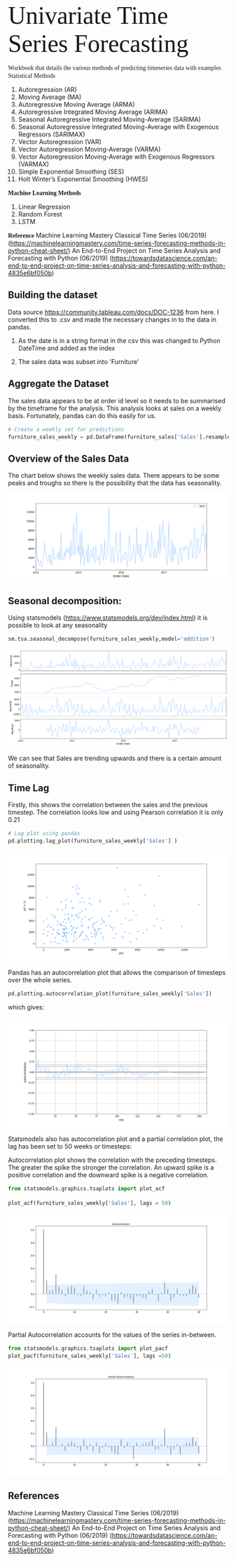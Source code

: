 <span style = "font-family: Calibri; font-size:4em;"> Univariate Time Series Forecasting</span>

<span style = "font-family: Calibri; font-size:16;">Workbook that details the various methods of predicting timeseries data with examples</span>
<span style = "font-family: Calibri; font-size:16;">Statistical Methods</span>

1.	Autoregression (AR)
2.	Moving Average (MA)
3.	Autoregressive Moving Average (ARMA)
4.	Autoregressive Integrated Moving Average (ARIMA)
5.	Seasonal Autoregressive Integrated Moving-Average (SARIMA)
6.	Seasonal Autoregressive Integrated Moving-Average with Exogenous Regressors (SARIMAX)
7.	Vector Autoregression (VAR)
8.	Vector Autoregression Moving-Average (VARMA)
9.	Vector Autoregression Moving-Average with Exogenous Regressors (VARMAX)
10.	Simple Exponential Smoothing (SES)
11.	Holt Winter’s Exponential Smoothing (HWES)

<span style = "font-family: Calibri; font-size:16;">**Machine Learning Methods**</span>

1.	Linear Regression
2.	Random Forest
3.	LSTM

<span style = "font-family: Calibri; font-size:12;">**Reference**</span>
Machine Learning Mastery Classical Time Series (06/2019) (https://machinelearningmastery.com/time-series-forecasting-methods-in-python-cheat-sheet/)
An End-to-End Project on Time Series Analysis and Forecasting with Python (06/2019) (https://towardsdatascience.com/an-end-to-end-project-on-time-series-analysis-and-forecasting-with-python-4835e6bf050b)





## Building the dataset

Data source https://community.tableau.com/docs/DOC-1236 from here. I converted this to .csv and made the necessary changes in to the data in pandas.

1) As the date is in a string format in the csv this was changed to Python DateTime  and added as the index

2) The sales data was subset into 'Furniture'



## Aggregate the Dataset

The sales data appears to be at order id level so it needs to be summarised by the timeframe for the analysis. This analysis looks at sales on a weekly basis. Fortunately, pandas can do this easily for us.



```python
# Create a weekly set for predictions
furniture_sales_weekly = pd.DataFrame(furniture_sales['Sales'].resample('W').sum())
```



## Overview of the Sales Data

The chart below shows the weekly sales data. There appears to be some peaks and troughs so there is the possibility that the data has seasonality.

![Weekly Sales Data for Furniture](images\Sales_Data.png)

## Seasonal decomposition:

Using statsmodels (https://www.statsmodels.org/dev/index.html) it is possible to look at any seasonality

```python
sm.tsa.seasonal_decompose(furniture_sales_weekly,model='addition')
```

![](images\seasonal_decompose.png)

We can see that Sales are trending upwards and there is a certain amount of seasonality.



## Time Lag

Firstly, this shows the correlation between the sales and the previous timestep. The correlation looks low and using Pearson correlation it is only 0.21

```python
# Lag plot using pandas
pd.plotting.lag_plot(furniture_sales_weekly['Sales'] )
```

!['Correlation with Previous Timestep'](images\Timestep1correlation.png)

Pandas has an autocorrelation plot that allows the comparison of timesteps over the whole series.

```python
pd.plotting.autocorrelation_plot(furniture_sales_weekly['Sales'])
```

which gives:

![Pandas Autocorrelation Fucntion](images\pandas_acf.png)

Statsmodels also has autocorrelation plot and a partial correlation plot, the lag has been set to 50 weeks or timesteps:

Autocorrelation plot shows the correlation with the preceding timesteps. The greater the spike the stronger the correlation. An upward spike is a positive correlation and the downward spike is a negative correlation.

```python
from statsmodels.graphics.tsaplots import plot_acf

plot_acf(furniture_sales_weekly['Sales'], lags = 50)
```

![Statsmodel Autocorrelation plot](images\statsmodels_acf.png)

Partial Autocorrelation accounts for the values of the series in-between.

```python
from statsmodels.graphics.tsaplots import plot_pacf
plot_pacf(furniture_sales_weekly['Sales'], lags =50)
```

![Statsmodel Partial Autocorrelation plot](images\statsmodels_pacf.png)





## References

Machine Learning Mastery Classical Time Series (06/2019) (https://machinelearningmastery.com/time-series-forecasting-methods-in-python-cheat-sheet/)
An End-to-End Project on Time Series Analysis and Forecasting with Python (06/2019) (https://towardsdatascience.com/an-end-to-end-project-on-time-series-analysis-and-forecasting-with-python-4835e6bf050b)

